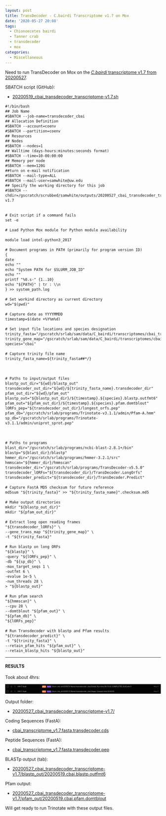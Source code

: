 ```yaml
---
layout: post
title: TransDecoder - C.bairdi Transcriptome v1.7 on Mox
date: '2020-05-27 20:08'
tags:
  - Chionoecetes bairdi
  - Tanner crab
  - transdecoder
  - mox
categories:
  - Miscellaneous
---
```

Need to run TransDecoder on Mox on the [_C.bairdi_ transcriptome v1.7 from 20200527](https://robertslab.github.io/sams-notebook/2020/05/27/Transcriptome-Assembly---C.bairdi-All-Pooled-Arthropoda-only-RNAseq-Data-with-Trinity-on-Mox.html).



SBATCH script (GitHub):

- [20200519_cbai_transdecoder_transcriptome-v1.7.sh](https://github.com/RobertsLab/sams-notebook/blob/master/sbatch_scripts/20200519_cbai_transdecoder_transcriptome-v1.7.sh)

```shell
#!/bin/bash
## Job Name
#SBATCH --job-name=transdecoder_cbai
## Allocation Definition
#SBATCH --account=coenv
#SBATCH --partition=coenv
## Resources
## Nodes
#SBATCH --nodes=1
## Walltime (days-hours:minutes:seconds format)
#SBATCH --time=10-00:00:00
## Memory per node
#SBATCH --mem=120G
##turn on e-mail notification
#SBATCH --mail-type=ALL
#SBATCH --mail-user=samwhite@uw.edu
## Specify the working directory for this job
#SBATCH --chdir=/gscratch/scrubbed/samwhite/outputs/20200527_cbai_transdecoder_transcriptome-v1.7


# Exit script if a command fails
set -e

# Load Python Mox module for Python module availability

module load intel-python3_2017

# Document programs in PATH (primarily for program version ID)
{
date
echo ""
echo "System PATH for $SLURM_JOB_ID"
echo ""
printf "%0.s-" {1..10}
echo "${PATH}" | tr : \\n
} >> system_path.log

# Set workind directory as current directory
wd="$(pwd)"

# Capture date as YYYYMMDD
timestamp=$(date +%Y%m%d)

# Set input file locations and species designation
trinity_fasta="/gscratch/srlab/sam/data/C_bairdi/transcriptomes/cbai_transcriptome_v1.7.fasta"
trinity_gene_map="/gscratch/srlab/sam/data/C_bairdi/transcriptomes/cbai_transcriptome_v1.7.fasta.gene_trans_map"
species="cbai"

# Capture trinity file name
trinity_fasta_name=${trinity_fasta##*/}



# Paths to input/output files
blastp_out_dir="${wd}/blastp_out"
transdecoder_out_dir="${wd}/${trinity_fasta_name}.transdecoder_dir"
pfam_out_dir="${wd}/pfam_out"
blastp_out="${blastp_out_dir}/${timestamp}.${species}.blastp.outfmt6"
pfam_out="${pfam_out_dir}/${timestamp}.${species}.pfam.domtblout"
lORFs_pep="${transdecoder_out_dir}/longest_orfs.pep"
pfam_db="/gscratch/srlab/programs/Trinotate-v3.1.1/admin/Pfam-A.hmm"
sp_db="/gscratch/srlab/programs/Trinotate-v3.1.1/admin/uniprot_sprot.pep"



# Paths to programs
blast_dir="/gscratch/srlab/programs/ncbi-blast-2.8.1+/bin"
blastp="${blast_dir}/blastp"
hmmer_dir="/gscratch/srlab/programs/hmmer-3.2.1/src"
hmmscan="${hmmer_dir}/hmmscan"
transdecoder_dir="/gscratch/srlab/programs/TransDecoder-v5.5.0"
transdecoder_lORFs="${transdecoder_dir}/TransDecoder.LongOrfs"
transdecoder_predict="${transdecoder_dir}/TransDecoder.Predict"

# Capture FastA MD5 checksum for future reference
md5sum "${trinity_fasta}" >> "${trinity_fasta_name}".checksum.md5

# Make output directories
mkdir "${blastp_out_dir}"
mkdir "${pfam_out_dir}"

# Extract long open reading frames
"${transdecoder_lORFs}" \
--gene_trans_map "${trinity_gene_map}" \
-t "${trinity_fasta}"

# Run blastp on long ORFs
"${blastp}" \
-query "${lORFs_pep}" \
-db "${sp_db}" \
-max_target_seqs 1 \
-outfmt 6 \
-evalue 1e-5 \
-num_threads 28 \
> "${blastp_out}"

# Run pfam search
"${hmmscan}" \
--cpu 28 \
--domtblout "${pfam_out}" \
"${pfam_db}" \
"${lORFs_pep}"

# Run Transdecoder with blastp and Pfam results
"${transdecoder_predict}" \
-t "${trinity_fasta}" \
--retain_pfam_hits "${pfam_out}" \
--retain_blastp_hits "${blastp_out}"
```


---

#### RESULTS

Took about 4hrs:

![cbai v1.7 transdecoder runtime](https://github.com/RobertsLab/sams-notebook/blob/master/images/screencaps/20200527_cbai_transdecoder_transcriptome-v1.7_runtime.png?raw=true)

Output folder:

- [20200527_cbai_transdecoder_transcriptome-v1.7/](https://gannet.fish.washington.edu/Atumefaciens/20200527_cbai_transdecoder_transcriptome-v1.7/)

Coding Sequences (FastA):

- [cbai_transcriptome_v1.7.fasta.transdecoder.cds](https://gannet.fish.washington.edu/Atumefaciens/20200527_cbai_transdecoder_transcriptome-v1.7/cbai_transcriptome_v1.7.fasta.transdecoder.cds)

Peptide Sequences (FastA):

- [cbai_transcriptome_v1.7.fasta.transdecoder.pep](https://gannet.fish.washington.edu/Atumefaciens/20200527_cbai_transdecoder_transcriptome-v1.7/cbai_transcriptome_v1.7.fasta.transdecoder.pep)

BLASTp output (tab):

- [20200527_cbai_transdecoder_transcriptome-v1.7/blastp_out/20200519.cbai.blastp.outfmt6](https://gannet.fish.washington.edu/Atumefaciens/20200527_cbai_transdecoder_transcriptome-v1.7/blastp_out/20200519.cbai.blastp.outfmt6)

Pfam output:

- [20200527_cbai_transdecoder_transcriptome-v1.7/pfam_out/20200519.cbai.pfam.domtblout](https://gannet.fish.washington.edu/Atumefaciens/20200527_cbai_transdecoder_transcriptome-v1.7/pfam_out/20200519.cbai.pfam.domtblout)

Will get ready to run Trinotate with these output files.
